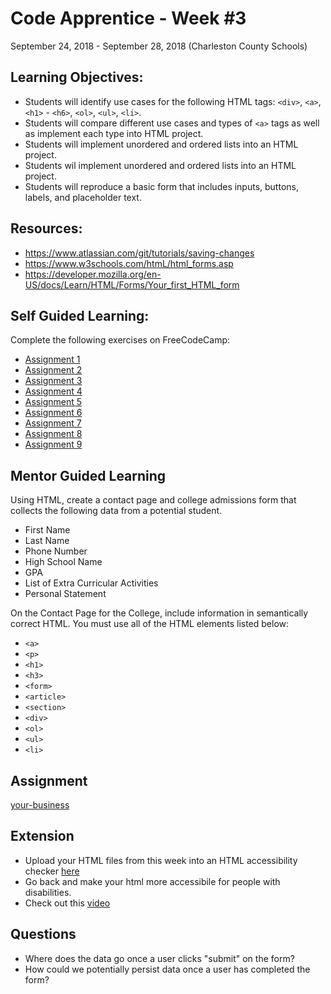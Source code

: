 # Code Apprentice - Week #3
September 24, 2018 - September 28, 2018 (Charleston County Schools)

## Learning Objectives:
* Students will identify use cases for the following HTML tags: `<div>`, `<a>`, `<h1>` - `<h6>`, `<ol>`, `<ul>`, `<li>`.
* Students will compare different use cases and types of `<a>` tags as well as implement each type into HTML project.
* Students will implement unordered and ordered lists into an HTML project.
* Students wil implement unordered and ordered lists into an HTML project.
* Students will reproduce a basic form that includes inputs, buttons, labels, and placeholder text.

## Resources:
* https://www.atlassian.com/git/tutorials/saving-changes
* https://www.w3schools.com/htmL/html_forms.asp
* https://developer.mozilla.org/en-US/docs/Learn/HTML/Forms/Your_first_HTML_form

## Self Guided Learning:

Complete the following exercises on FreeCodeCamp:
* [Assignment 1](https://learn.freecodecamp.org/responsive-web-design/basic-html-and-html5/nest-an-anchor-element-within-a-paragraph)
* [Assignment 2](https://learn.freecodecamp.org/responsive-web-design/basic-html-and-html5/make-dead-links-using-the-hash-symbol)
* [Assignment 3](https://learn.freecodecamp.org/responsive-web-design/basic-html-and-html5/turn-an-image-into-a-link)
* [Assignment 4](https://learn.freecodecamp.org/responsive-web-design/basic-html-and-html5/create-a-bulleted-unordered-list)
* [Assignment 5](https://learn.freecodecamp.org/responsive-web-design/basic-html-and-html5/create-an-ordered-list)
* [Assignment 6](https://learn.freecodecamp.org/responsive-web-design/basic-html-and-html5/create-a-text-field)
* [Assignment 7](https://learn.freecodecamp.org/responsive-web-design/basic-html-and-html5/add-placeholder-text-to-a-text-field)
* [Assignment 8](https://learn.freecodecamp.org/responsive-web-design/basic-html-and-html5/create-a-form-element)
* [Assignment 9](https://learn.freecodecamp.org/responsive-web-design/basic-html-and-html5/add-a-submit-button-to-a-form)

## Mentor Guided Learning
Using HTML, create a contact page and college admissions form that collects the following data from a potential student.
* First Name
* Last Name
* Phone Number
* High School Name
* GPA
* List of Extra Curricular Activities
* Personal Statement

On the Contact Page for the College, include information in semantically correct HTML. You must use all of the HTML elements listed below:

* `<a>`
* `<p>`
* `<h1>`
* `<h3>`
* `<form>`
* `<article>`
* `<section>`
* `<div>`
* `<ol>`
* `<ul>`
* `<li>`

## Assignment
[your-business](/assignments/week-3.md)
    
## Extension
* Upload your HTML files from this week into an HTML accessibility checker [here](https://achecker.ca/checker/index.php)
* Go back and make your html more accessibile for people with disabilities. 
* Check out this [video](https://www.youtube.com/watch?v=g9Qff0b-lHk)

## Questions
* Where does the data go once a user clicks "submit" on the form?
* How could we potentially persist data once a user has completed the form?
